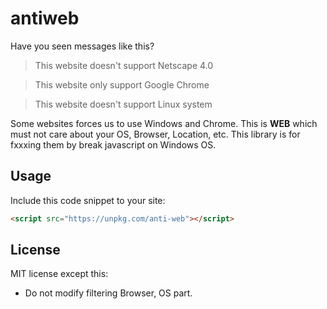 # antiweb

Have you seen messages like this?

> This website doesn't support Netscape 4.0

> This website only support Google Chrome

> This website doesn't support Linux system

Some websites forces us to use Windows and Chrome.
This is **WEB** which must not care about your OS, Browser, Location, etc.
This library is for fxxxing them by break javascript on Windows OS.


## Usage

Include this code snippet to your site:

```html
<script src="https://unpkg.com/anti-web"></script>
```


## License

MIT license except this:

* Do not modify filtering Browser, OS part.
